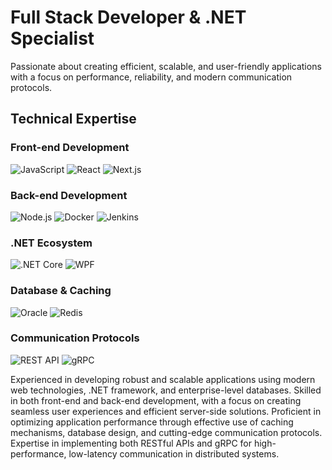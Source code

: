 # Full Stack Developer & .NET Specialist
Passionate about creating efficient, scalable, and user-friendly applications with a focus on performance, reliability, and modern communication protocols.

## Technical Expertise

### Front-end Development
![JavaScript](https://img.shields.io/badge/-JavaScript-F7DF1E?style=flat-square&logo=javascript&logoColor=black)
![React](https://img.shields.io/badge/-React-61DAFB?style=flat-square&logo=react&logoColor=black)
![Next.js](https://img.shields.io/badge/-Next.js-000000?style=flat-square&logo=next.js&logoColor=white)

### Back-end Development
![Node.js](https://img.shields.io/badge/-Node.js-339933?style=flat-square&logo=node.js&logoColor=white)
![Docker](https://img.shields.io/badge/-Docker-2496ED?style=flat-square&logo=docker&logoColor=white)
![Jenkins](https://img.shields.io/badge/-Jenkins-D24939?style=flat-square&logo=jenkins&logoColor=white)

### .NET Ecosystem
![.NET Core](https://img.shields.io/badge/-.NET%20Core-512BD4?style=flat-square&logo=.net&logoColor=white)
![WPF](https://img.shields.io/badge/-WPF-0078D6?style=flat-square&logo=windows&logoColor=white)

### Database & Caching
![Oracle](https://img.shields.io/badge/-Oracle-F80000?style=flat-square&logo=oracle&logoColor=white)
![Redis](https://img.shields.io/badge/-Redis-DC382D?style=flat-square&logo=redis&logoColor=white)

### Communication Protocols
![REST API](https://img.shields.io/badge/-REST%20API-009688?style=flat-square&logo=fastapi&logoColor=white)
![gRPC](https://img.shields.io/badge/-gRPC-244c5a?style=flat-square&logo=google&logoColor=white)

Experienced in developing robust and scalable applications using modern web technologies, .NET framework, and enterprise-level databases. Skilled in both front-end and back-end development, with a focus on creating seamless user experiences and efficient server-side solutions. Proficient in optimizing application performance through effective use of caching mechanisms, database design, and cutting-edge communication protocols. Expertise in implementing both RESTful APIs and gRPC for high-performance, low-latency communication in distributed systems.
